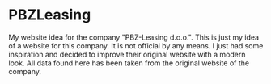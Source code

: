 # PBZLeasing

My website idea for the company "PBZ-Leasing d.o.o.". This is just my idea of a website for this company. It is not official by any means. I just had some inspiration and decided to improve their original website with a modern look. All data found here has been taken from the original website of the company.
